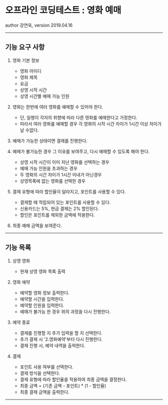 # 오프라인 코딩테스트 : 영화 예매

 author 강연욱, version 2019.04.16

------

## 기능 요구 사항

1. 영화 기본 정보
   - 영화 아이디
   - 영화 제목
   - 요금
   - 상영 시작 시간
   - 상영 시간별 예매 가능 인원

2. 영화는 한번에 여러 영화를 예매할 수  있어야 한다.
   - 단, 일행이 각자의 취향에 따라 다른 영화를 예매한다고 가정한다.
   - 따라서 여러 영화를 예매할 경우 각 영화의 시작 시간 차이가 1시간 이상 차이가 날 수없다.

3. 예매가 가능한 상태이면 결제를 진행한다.

4. 예매가 불가능한 경우 그 이유를 보여주고, 다시 예매할 수 있도록 해야 한다.
   - 상영 시작 시간이 이미 지난 영화를 선택하는 경우
   - 예매 가능 인원을 초과하는 경우
   - 두 영화의 시간 차이가 1시간 이내가 아닌경우
   - 상영목록에 없는 영화를 선택한 경우

5. 결제 유형에 따라 할인율이 달라지고, 포인트를 사용할 수 있다.
   - 결제할 때 적립되어 있는 포인트를 사용할 수 있다.
   - 신용카드는 5%, 현금 결제는 2% 할인된다.
   - 할인은 포인트를 제외한 금액에 적용한다. 

6. 최종 예매 금액을 보여준다.

------

## 기능 목록

1. 상영 영화
   - 현재 상영 영화 목록 출력

2. 영화 예약
   - 예약할 영화 정보 출력한다.
   - 예약할 시간을 입력한다.
   - 예약할 인원을 입력한다.
   - 예매가 불가능 한 경우 위의 과정을 다시 진행한다.

3. 예약 종료
   - 결제를 진행할 지 추가 입력을 할 지 선택한다.
   - 추가 결제 시 '2.영화예약'부터 다시 진행한다.
   - 결제 진행 시, 예약 내역을 출력한다.

4. 결제
   - 포인트 사용 여부를 선택한다.
   - 결제 방식을 선택한다.
   - 결제 유형에 따라 할인율을 적용하여 최종 금액을 결정한다.
   - 최종 금액 = (기존 금액 - 포인트) * (1 - 할인율)
   - 최종 결제 금액을 출력한다.

------